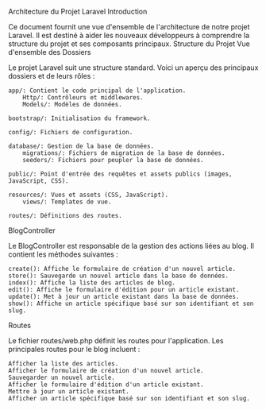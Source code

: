 Architecture du Projet Laravel
Introduction

Ce document fournit une vue d'ensemble de l'architecture de notre projet Laravel. Il est destiné à aider les nouveaux développeurs à comprendre la structure du projet et ses composants principaux.
Structure du Projet
Vue d'ensemble des Dossiers

Le projet Laravel suit une structure standard. Voici un aperçu des principaux dossiers et de leurs rôles :

    app/: Contient le code principal de l'application.
        Http/: Contrôleurs et middlewares.
        Models/: Modèles de données.

    bootstrap/: Initialisation du framework.

    config/: Fichiers de configuration.

    database/: Gestion de la base de données.
        migrations/: Fichiers de migration de la base de données.
        seeders/: Fichiers pour peupler la base de données.

    public/: Point d'entrée des requêtes et assets publics (images, JavaScript, CSS).

    resources/: Vues et assets (CSS, JavaScript).
        views/: Templates de vue.

    routes/: Définitions des routes.
    
BlogController

Le BlogController est responsable de la gestion des actions liées au blog. Il contient les méthodes suivantes :

    create(): Affiche le formulaire de création d'un nouvel article.
    store(): Sauvegarde un nouvel article dans la base de données.
    index(): Affiche la liste des articles de blog.
    edit(): Affiche le formulaire d'édition pour un article existant.
    update(): Met à jour un article existant dans la base de données.
    show(): Affiche un article spécifique basé sur son identifiant et son slug.

Routes

Le fichier routes/web.php définit les routes pour l'application. Les principales routes pour le blog incluent :

    Afficher la liste des articles.
    Afficher le formulaire de création d'un nouvel article.
    Sauvegarder un nouvel article.
    Afficher le formulaire d'édition d'un article existant.
    Mettre à jour un article existant.
    Afficher un article spécifique basé sur son identifiant et son slug.
